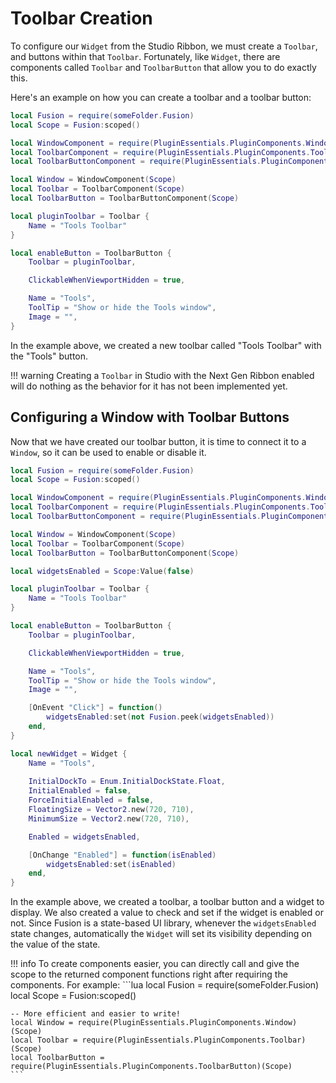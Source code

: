 # Toolbar Creation

To configure our `Widget` from the Studio Ribbon, we must create a `Toolbar`, and buttons within that `Toolbar`.
Fortunately, like `Widget`, there are components called `Toolbar` and `ToolbarButton` that allow you to do exactly this.

Here's an example on how you can create a toolbar and a toolbar button:

```lua
local Fusion = require(someFolder.Fusion)
local Scope = Fusion:scoped()

local WindowComponent = require(PluginEssentials.PluginComponents.Window)
local ToolbarComponent = require(PluginEssentials.PluginComponents.Toolbar)
local ToolbarButtonComponent = require(PluginEssentials.PluginComponents.ToolbarButton)

local Window = WindowComponent(Scope)
local Toolbar = ToolbarComponent(Scope)
local ToolbarButton = ToolbarButtonComponent(Scope)

local pluginToolbar = Toolbar {
	Name = "Tools Toolbar"
}

local enableButton = ToolbarButton {
	Toolbar = pluginToolbar,

	ClickableWhenViewportHidden = true,

	Name = "Tools",
	ToolTip = "Show or hide the Tools window",
	Image = "",
}
```

In the example above, we created a new toolbar called "Tools Toolbar" with the "Tools" button.

!!! warning
    Creating a `Toolbar` in Studio with the Next Gen Ribbon enabled will do nothing as the behavior for it has not been implemented yet.

## Configuring a Window with Toolbar Buttons

Now that we have created our toolbar button, it is time to connect it to a `Window`, so it can be used to enable or disable it.

```lua
local Fusion = require(someFolder.Fusion)
local Scope = Fusion:scoped()

local WindowComponent = require(PluginEssentials.PluginComponents.Window)
local ToolbarComponent = require(PluginEssentials.PluginComponents.Toolbar)
local ToolbarButtonComponent = require(PluginEssentials.PluginComponents.ToolbarButton)

local Window = WindowComponent(Scope)
local Toolbar = ToolbarComponent(Scope)
local ToolbarButton = ToolbarButtonComponent(Scope)

local widgetsEnabled = Scope:Value(false)

local pluginToolbar = Toolbar {
	Name = "Tools Toolbar"
}

local enableButton = ToolbarButton {
	Toolbar = pluginToolbar,

	ClickableWhenViewportHidden = true,

	Name = "Tools",
	ToolTip = "Show or hide the Tools window",
	Image = "",

    [OnEvent "Click"] = function()
		widgetsEnabled:set(not Fusion.peek(widgetsEnabled))
	end,
}

local newWidget = Widget {
	Name = "Tools",
    
	InitialDockTo = Enum.InitialDockState.Float,
	InitialEnabled = false,
	ForceInitialEnabled = false,
	FloatingSize = Vector2.new(720, 710),
	MinimumSize = Vector2.new(720, 710),

	Enabled = widgetsEnabled,

	[OnChange "Enabled"] = function(isEnabled)
		widgetsEnabled:set(isEnabled)
	end,
}
```

In the example above, we created a toolbar, a toolbar button and a widget to display. We also created a value to check and set if the widget is enabled or not. Since Fusion is a state-based UI library, whenever the `widgetsEnabled` state changes, automatically the `Widget` will set its visibility depending on the value of the state.

!!! info
    To create components easier, you can directly call and give the scope to the returned component functions right after requiring the components. For example:
    ```lua
    local Fusion = require(someFolder.Fusion)
    local Scope = Fusion:scoped()

    -- More efficient and easier to write!
    local Window = require(PluginEssentials.PluginComponents.Window)(Scope)
    local Toolbar = require(PluginEssentials.PluginComponents.Toolbar)(Scope)
    local ToolbarButton = require(PluginEssentials.PluginComponents.ToolbarButton)(Scope)
    ```

